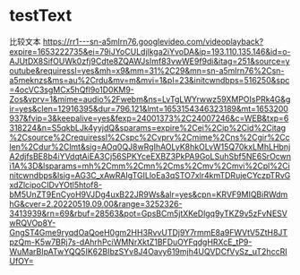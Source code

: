 # testText
比较文本
https://rr1---sn-a5mlrn76.googlevideo.com/videoplayback?expire=1653222735&ei=79iJYoCULdjlkga2iYvoDA&ip=193.110.135.146&id=o-AJUtDX8SifOUWk0zfj9Cdte8ZQAWJsImf83vwWE9f9di&itag=251&source=youtube&requiressl=yes&mh=x9&mm=31%2C29&mn=sn-a5mlrn76%2Csn-a5meknzs&ms=au%2Crdu&mv=m&mvi=1&pl=23&initcwndbps=516250&spc=4ocVC3sgMCx5hQfl9o1D0KM9-Zos&vprv=1&mime=audio%2Fwebm&ns=LvTgLWYrwwz59XMPOIsPRk4G&gir=yes&clen=12916395&dur=796.121&lmt=1653154346323189&mt=1653200937&fvip=3&keepalive=yes&fexp=24001373%2C24007246&c=WEB&txp=6318224&n=S5qkbLJk4yyjdQ&sparams=expire%2Cei%2Cip%2Cid%2Citag%2Csource%2Crequiressl%2Cspc%2Cvprv%2Cmime%2Cns%2Cgir%2Cclen%2Cdur%2Clmt&sig=AOq0QJ8wRgIhAOLyK8hkOLvW15Q70kxLMhLHbnjA2djfsBE8b4iYVdqtAiEA3Cj56SPKYceEXBZ3PkPA9GoLSuhSbf5NE6SrOcwni1A%3D&lsparams=mh%2Cmm%2Cmn%2Cms%2Cmv%2Cmvi%2Cpl%2Cinitcwndbps&lsig=AG3C_xAwRAIgTGILloEa3qSTO7xlr4kmTDRujeCYczpTRvGxdZlcipoCIDvYOtl5htof8-bM5UnZT9EnCyoH9VJDg4uxB22JR9Ws&alr=yes&cpn=KRVF9MIQBiRWdmhG&cver=2.20220519.09.00&range=3252326-3413939&rn=69&rbuf=28563&pot=GpsBCm5jtXKeDlgq9yTKZ9v5zFvNESVwRQVOp8Y-GngST4Gme9ryqdOaQoeH0gm2HH3RvvUTDj9Y7rmmE8a9FWVtV5ZtH8JTpzQm-K5w7BRj7s-dAhrhPciWMNrXktZ1BFDuOYFqdgHRXcE_tP9-WuMarBIpATwYQQ5IK62BIbzSYv8J4Oavy619mjh4UQVDCfVySz_uT2hccRIUfOY=
